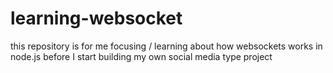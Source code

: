 # learning-websocket
this repository is for me focusing / learning about how websockets works in node.js before I start building my own social media type project
